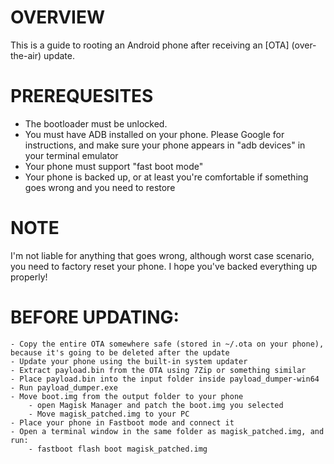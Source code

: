 # OVERVIEW

This is a guide to rooting an Android phone after receiving an [OTA] (over-the-air) update.

# PREREQUESITES

- The bootloader must be unlocked.
- You must have ADB installed on your phone. Please Google for instructions, and make sure your phone appears in "adb devices" in your terminal emulator
- Your phone must support "fast boot mode"
- Your phone is backed up, or at least you're comfortable if something goes wrong and you need to restore

# NOTE

I'm not liable for anything that goes wrong, although worst case scenario, you need to factory reset your phone. I hope you've backed everything up properly!

# BEFORE UPDATING:
    - Copy the entire OTA somewhere safe (stored in ~/.ota on your phone), because it's going to be deleted after the update
    - Update your phone using the built-in system updater
    - Extract payload.bin from the OTA using 7Zip or something similar
    - Place payload.bin into the input folder inside payload_dumper-win64
    - Run payload_dumper.exe
    - Move boot.img from the output folder to your phone
        - open Magisk Manager and patch the boot.img you selected
        - Move magisk_patched.img to your PC
    - Place your phone in Fastboot mode and connect it
    - Open a terminal window in the same folder as magisk_patched.img, and run:
        - fastboot flash boot magisk_patched.img